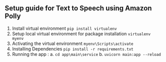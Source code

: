 ## Setup guide for Text to Speech using Amazon Polly
1. Install virtual environment `pip install virtualenv`
2. Setup local virtual environment for package installation `virtualenv myenv`
3. Activating the virtual environment `myenv\Scripts\activate`
4. Installing Dependencies `pip install -r requirements.txt`
5. Running the app :
    a. `cd app\main\service`
    b. `uvicorn main:app --reload`